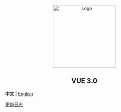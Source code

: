 <p align="center">
  <a href="https://github.com/YueQuanXiaoChe/vue3-ts" target="_blank">
    <img alt="Logo" width="200" src="./.github/res/imgs/logo.png">
  </a>
</p>
<h2 align="center">VUE 3.0</h2>

**中文** | [English](./README.en-US.md)

[更新日志](CHANGELOG.zh_CN.md)

